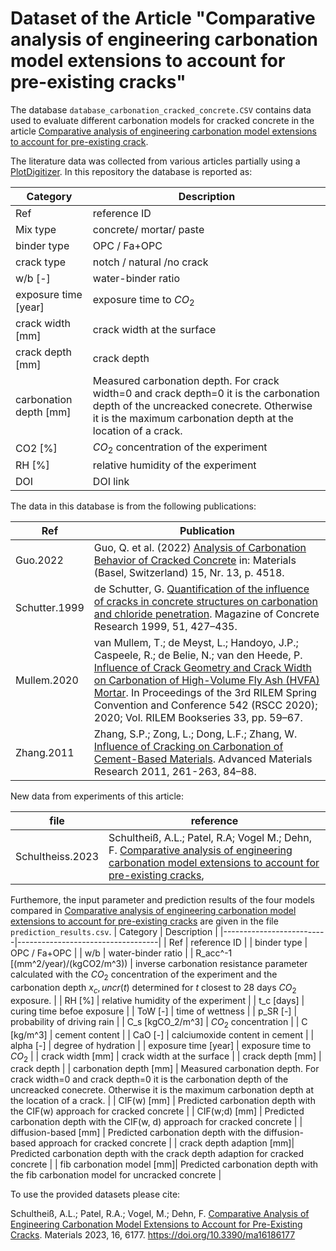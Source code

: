 # Dataset of the Article "Comparative analysis of engineering carbonation model extensions to account for pre-existing cracks"

The database `database_carbonation_cracked_concrete.CSV` contains data used to evaluate different carbonation models for cracked concrete in the article [Comparative analysis of engineering carbonation model extensions to account for pre-existing crack]().

The literature data was collected from various articles partially using a [PlotDigitizer](https://automeris.io/WebPlotDigitizer/).
In this repository the database is reported as:

| Category           | Description|
|----------------|--------------|
| Ref            |   reference ID |
| Mix type       | concrete/ mortar/ paste |
| binder type    | OPC / Fa+OPC |
| crack type     | notch / natural /no crack |
| w/b [-]        | water-binder ratio |
| exposure time [year] | exposure time to $CO_2$ |
| crack width [mm] | crack width at the surface |
| crack depth [mm] | crack depth |
| carbonation depth [mm] | Measured carbonation depth. For crack width=0 and crack depth=0 it is the carbonation depth of the uncreacked conecrete. Otherwise it is the maximum carbonation depth at the location of a crack. |
| CO2 [%]        | $CO_2$ concentration of the experiment |
| RH [%]         | relative humidity of the experiment |
| DOI            | DOI link |


The data in this database is from the following publications:

| Ref | Publication | 
|---|----|
| Guo.2022| Guo, Q. et al. (2022) [Analysis of Carbonation Behavior of Cracked Concrete](https://doi.org/10.3390/ma15134518) in: Materials (Basel, Switzerland) 15, Nr. 13, p. 4518. | 
|Schutter.1999|de Schutter, G. [Quantification of the influence of cracks in concrete structures on carbonation and chloride penetration](https://doi.org/10.1680/macr.1999.51.6.427). Magazine of Concrete Research 1999, 51, 427–435. |
|Mullem.2020|van Mullem, T.; de Meyst, L.; Handoyo, J.P.; Caspeele, R.; de Belie, N.; van den Heede, P. [Influence of Crack Geometry and Crack Width on Carbonation of High-Volume Fly Ash (HVFA) Mortar](https://doi.org/https://doi.org/10.1007/978-3-030-76551-4_6). In Proceedings of the 3rd RILEM Spring Convention and Conference 542 (RSCC 2020); 2020; Vol. RILEM Bookseries 33, pp. 59–67.|
|Zhang.2011|Zhang, S.P.; Zong, L.; Dong, L.F.; Zhang, W. [Influence of Cracking on Carbonation of Cement-Based Materials](https://doi.org/10.4028/www.scientific.net/AMR.261-263.84). Advanced Materials Research 2011, 261-263, 84–88.    |

New data from experiments of this article:

| file | reference | 
|---|----|
|Schultheiss.2023|Schultheiß, A.L.; Patel, R.A; Vogel M.; Dehn, F. [Comparative analysis of engineering carbonation model extensions to account for pre-existing cracks](), |



Furthemore, the input parameter and prediction results of the four models compared in [Comparative analysis of engineering carbonation model extensions to account for pre-existing cracks]() are given in the file `prediction_results.csv`.
| Category                 | Description                            |
|--------------------------|-----------------------------------|
| Ref                      |   reference ID |
| binder type              |   OPC / Fa+OPC                                |
| w/b                      |   water-binder ratio                                |
| R_acc^-1 [(mm^2/year)/(kgCO2/m^3)) |   inverse carbonation resistance parameter calculated with the $CO_2$ concentration of the experiment and the carbonation depth $x_c,uncr (t)$ determined for $t$ closest to 28 days $CO_2$ exposure.                       |
| RH [%]                   |   relative humidity of the experiment                                |
| t_c [days]               |   curing time befoe exposure                                |
| ToW [-]                  |   time of wettness                                |
| p_SR [-]                 |   probability of driving rain                                |
| C_s [kgCO_2/m^3]         |   $CO_2$ concentration                                |
| C [kg/m^3]               |   cement content                              |
| CaO [-]                  |   calciumoxide content in cement                                 |
| alpha [-]                |   degree of hydration                                |
| exposure time [year]     |   exposure time to $CO_2$                                |
| crack width [mm]         |   crack width at the surface                                |
| crack depth [mm]          |   crack depth                                |
| carbonation depth [mm]   |  Measured carbonation depth. For crack width=0 and crack depth=0 it is the carbonation depth of the uncreacked conecrete. Otherwise it is the maximum carbonation depth at the location of a crack.                                 |
| CIF(w) [mm]              |   Predicted carbonation depth with the CIF(w) approach for cracked concrete                                |
| CIF(w;d) [mm]            |   Predicted carbonation depth with the CIF(w, d) approach for cracked concrete                                  |
| diffusion-based [mm]     |   Predicted carbonation depth with the diffusion-based approach for cracked concrete                                  |
| crack depth adaption [mm]|   Predicted carbonation depth with the crack depth adaption  for cracked concrete                                  |
| fib carbonation model [mm]|  Predicted carbonation depth with the fib carbonation model for uncracked concrete                                 |





To use the provided datasets please cite:

Schultheiß, A.L.; Patel, R.A.; Vogel, M.; Dehn, F. [Comparative Analysis of Engineering Carbonation Model Extensions to Account for Pre-Existing Cracks](https://doi.org/10.3390/ma16186177). Materials 2023, 16, 6177. https://doi.org/10.3390/ma16186177
